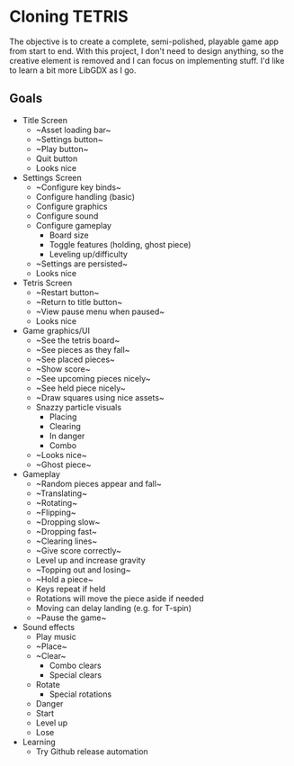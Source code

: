 # Cloning TETRIS

The objective is to create a complete, semi-polished, playable game app from start to end.
With this project, I don't need to design anything, so the creative element is removed and I can focus on implementing stuff.
I'd like to learn a bit more LibGDX as I go.

## Goals
* Title Screen
    * ~Asset loading bar~
    * ~Settings button~
    * ~Play button~
    * Quit button
    * Looks nice
* Settings Screen
    * ~Configure key binds~
    * Configure handling (basic)
    * Configure graphics
    * Configure sound
    * Configure gameplay
        * Board size
        * Toggle features (holding, ghost piece)
        * Leveling up/difficulty
    * ~Settings are persisted~
    * Looks nice
* Tetris Screen
    * ~Restart button~
    * ~Return to title button~
    * ~View pause menu when paused~
    * Looks nice
* Game graphics/UI
    * ~See the tetris board~
    * ~See pieces as they fall~
    * ~See placed pieces~
    * ~Show score~
    * ~See upcoming pieces nicely~
    * ~See held piece nicely~
    * ~Draw squares using nice assets~
    * Snazzy particle visuals
        * Placing
        * Clearing
        * In danger
        * Combo
    * ~Looks nice~
    * ~Ghost piece~
* Gameplay
    * ~Random pieces appear and fall~
    * ~Translating~
    * ~Rotating~
    * ~Flipping~
    * ~Dropping slow~
    * ~Dropping fast~
    * ~Clearing lines~
    * ~Give score correctly~
    * Level up and increase gravity
    * ~Topping out and losing~
    * ~Hold a piece~
    * Keys repeat if held
    * Rotations will move the piece aside if needed
    * Moving can delay landing (e.g. for T-spin)
    * ~Pause the game~
* Sound effects
    * Play music
    * ~Place~
    * ~Clear~
        * Combo clears
        * Special clears
    * Rotate
        * Special rotations
    * Danger
    * Start
    * Level up
    * Lose
* Learning
    * Try Github release automation


